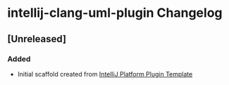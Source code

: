 <!-- Keep a Changelog guide -> https://keepachangelog.com -->

# intellij-clang-uml-plugin Changelog

## [Unreleased]
### Added
- Initial scaffold created from [IntelliJ Platform Plugin Template](https://github.com/JetBrains/intellij-platform-plugin-template)
